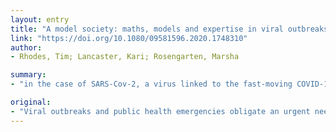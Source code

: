 ```yaml
---
layout: entry
title: "A model society: maths, models and expertise in viral outbreaks"
link: "https://doi.org/10.1080/09581596.2020.1748310"
author:
- Rhodes, Tim; Lancaster, Kari; Rosengarten, Marsha

summary:
- "in the case of SARS-Cov-2, a virus linked to the fast-moving COVID-19 pandemic, mathematical models project disease outbreaks and the potential effects of interventions are playing a critical role. Modelled projections are not only evidence-making policy decisions, but afforded power-of-acting in public understandings and in social life."

original:
- "Viral outbreaks and public health emergencies obligate an urgent need for evidence to inform rapid responses. In the case of SARS-Cov-2, a novel virus linked to the fast-moving COVID-19 pandemic, mathematical models projecting disease outbreaks and the potential effects of interventions are playing a critical role. Modelled projections are not only evidence-making policy decisions, but are afforded power-of-acting in public understandings and in social life. We propose here that COVID-19 is coming to be known in maths and models. We trace this process not only in policy but in media stories of maths, mathematicians and models. We accentuate the social life of maths and models, which feed citizen science and social actions in relation to COVID-19. There are general lessons from the emergent evidence-making of COVID-19 for how we do science for public health."
---
```


